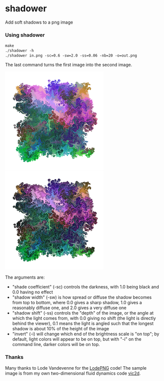 # shadower
Add soft shadows to a png image

### Using shadower

    make
    ./shadower -h
    ./shadower in.png -sc=0.6 -sw=2.0 -ss=0.06 -nb=20 -o=out.png

The last command turns the first image into the second image.

<img src="media/in.png" width="320" height="320" /> <img src="media/out.png" width="320" height="320" />

The arguments are:

* "shade coefficient" (-sc) controls the darkness, with 1.0 being black and 0.0 having no effect
* "shadow width" (-sw) is how spread or diffuse the shadow becomes from top to bottom, where 0.0 gives a sharp shadow, 1.0 gives a reasonably diffuse one, and 2.0 gives a very diffuse one
* "shadow shift" (-ss) controls the "depth" of the image, or the angle at which the light comes from, with 0.0 giving no shift (the light is directly behind the viewer), 0.1 means the light is angled such that the longest shadow is about 10% of the height of the image
* "invert" (-i) will change which end of the brightness scale is "on top"; by default, light colors will appear to be on top, but with "-i" on the command line, darker colors will be on top.

### Thanks

Many thanks to Lode Vandevenne for the [LodePNG](http://lodev.org/lodepng/) code!
The sample image is from my own two-dimensional fluid dynamics code [vic2d](https://github.com/markstock/vic2d).
